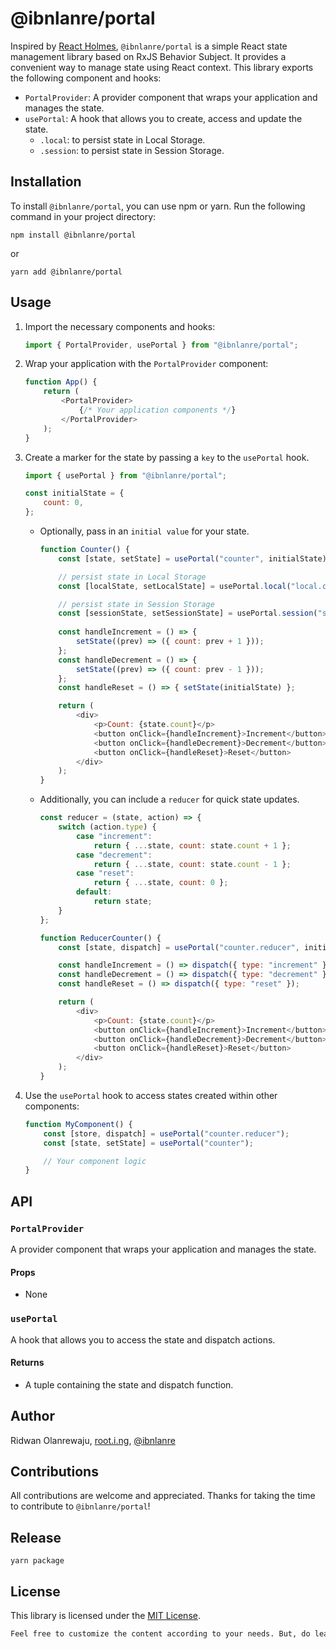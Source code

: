 # @ibnlanre/portal

Inspired by [React Holmes](https://github.com/devx-os/react-holmes), `@ibnlanre/portal` is a simple React state management library based on RxJS Behavior Subject. It provides a convenient way to manage state using React context. This library exports the following component and hooks:

- `PortalProvider`: A provider component that wraps your application and manages the state.
- `usePortal`: A hook that allows you to create, access and update the state.
    - `.local`: to persist state in Local Storage.
    - `.session`: to persist state in Session Storage.  

## Installation

To install `@ibnlanre/portal`, you can use npm or yarn. Run the following command in your project directory:

```shell
npm install @ibnlanre/portal
```

or 

```shell
yarn add @ibnlanre/portal
```

## Usage

1. Import the necessary components and hooks:

    ```js
    import { PortalProvider, usePortal } from "@ibnlanre/portal";
    ```

2. Wrap your application with the `PortalProvider` component:

    ```js
    function App() {
        return (
            <PortalProvider>
                {/* Your application components */}
            </PortalProvider>
        );
    }
    ```

3. Create a marker for the state by passing a `key` to the `usePortal` hook.
    
    ```js
    import { usePortal } from "@ibnlanre/portal";

    const initialState = { 
        count: 0,
    };
    ```

    - Optionally, pass in an `initial value` for your state.

        ```js
        function Counter() {
            const [state, setState] = usePortal("counter", initialState);

            // persist state in Local Storage
            const [localState, setLocalState] = usePortal.local("local.counter", initialState);

            // persist state in Session Storage
            const [sessionState, setSessionState] = usePortal.session("session.counter", initialState);
                
            const handleIncrement = () => { 
                setState((prev) => ({ count: prev + 1 }));
            };
            const handleDecrement = () => { 
                setState((prev) => ({ count: prev - 1 }));
            };
            const handleReset = () => { setState(initialState) };

            return (
                <div>
                    <p>Count: {state.count}</p>
                    <button onClick={handleIncrement}>Increment</button>
                    <button onClick={handleDecrement}>Decrement</button>
                    <button onClick={handleReset}>Reset</button>
                </div>
            );
        }
        ```

    - Additionally, you can include a `reducer` for quick state updates.

        ```js
        const reducer = (state, action) => {
            switch (action.type) {
                case "increment":
                    return { ...state, count: state.count + 1 };
                case "decrement":
                    return { ...state, count: state.count - 1 };
                case "reset":
                    return { ...state, count: 0 };
                default:
                    return state;
            }
        };

        function ReducerCounter() {
            const [state, dispatch] = usePortal("counter.reducer", initialState, reducer);

            const handleIncrement = () => dispatch({ type: "increment" });
            const handleDecrement = () => dispatch({ type: "decrement" });
            const handleReset = () => dispatch({ type: "reset" });

            return (
                <div>
                    <p>Count: {state.count}</p>
                    <button onClick={handleIncrement}>Increment</button>
                    <button onClick={handleDecrement}>Decrement</button>
                    <button onClick={handleReset}>Reset</button>
                </div>
            );
        }
        ```

4. Use the `usePortal` hook to access states created within other components:

    ```js
    function MyComponent() {
        const [store, dispatch] = usePortal("counter.reducer");
        const [state, setState] = usePortal("counter");

        // Your component logic
    }
    ```

## API

### `PortalProvider`
A provider component that wraps your application and manages the state.

#### Props
- None

### `usePortal`
A hook that allows you to access the state and dispatch actions.

#### Returns
- A tuple containing the state and dispatch function.

## Author

Ridwan Olanrewaju, [root.i.ng](https://www.root.i.ng), [@ibnlanre](https://linkedin.com/in/ibnlanre)

## Contributions

All contributions are welcome and appreciated. Thanks for taking the time to contribute to `@ibnlanre/portal`!

## Release

```shell
yarn package
```

## License

This library is licensed under the [MIT License](https://opensource.org/licenses/MIT).

```txt
Feel free to customize the content according to your needs. But, do leave a shoutout. Thanks 😊.
```
